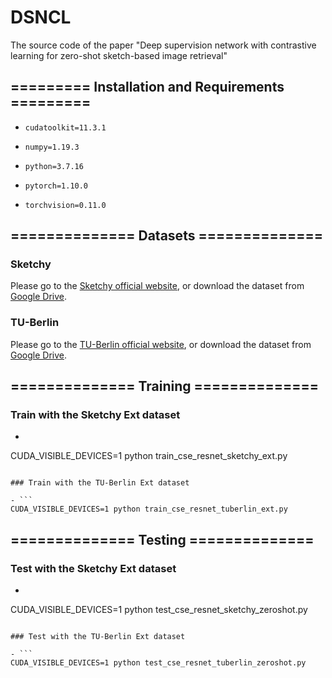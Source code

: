 # DSNCL
The source code of the paper "Deep supervision network with contrastive learning for zero-shot sketch-based image retrieval"

## ========= Installation and Requirements =========

- ```
  cudatoolkit=11.3.1
  ```

- ```
  numpy=1.19.3
  ```

- ```
  python=3.7.16
  ```

- ```
  pytorch=1.10.0
  ```

- ```
  torchvision=0.11.0
  ```

## ============== Datasets ==============

### Sketchy
Please go to the [Sketchy official website](https://sketchy.eye.gatech.edu/), or download the dataset from [Google Drive](https://drive.google.com/file/d/11GAr0jrtowTnR3otyQbNMSLPeHyvecdP/view?usp=sharing).

### TU-Berlin
Please go to the [TU-Berlin official website](http://cybertron.cg.tu-berlin.de/eitz/projects/classifysketch/), or download the dataset from [Google Drive](https://drive.google.com/file/d/12VV40j5Nf4hNBfFy0AhYEtql1OjwXAUC/view?usp=sharing).

## ============== Training ==============

### Train with the Sketchy Ext dataset

- ```
CUDA_VISIBLE_DEVICES=1 python train_cse_resnet_sketchy_ext.py
  ```

### Train with the TU-Berlin Ext dataset

- ```
CUDA_VISIBLE_DEVICES=1 python train_cse_resnet_tuberlin_ext.py
  ```

## ============== Testing ==============

### Test with the Sketchy Ext dataset

- ```
CUDA_VISIBLE_DEVICES=1 python test_cse_resnet_sketchy_zeroshot.py
  ```

### Test with the TU-Berlin Ext dataset

- ```
CUDA_VISIBLE_DEVICES=1 python test_cse_resnet_tuberlin_zeroshot.py
  ```
